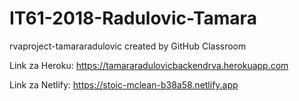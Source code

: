 # IT61-2018-Radulovic-Tamara
rvaproject-tamararadulovic created by GitHub Classroom

Link za Heroku: https://tamararadulovicbackendrva.herokuapp.com

Link za Netlify: https://stoic-mclean-b38a58.netlify.app
